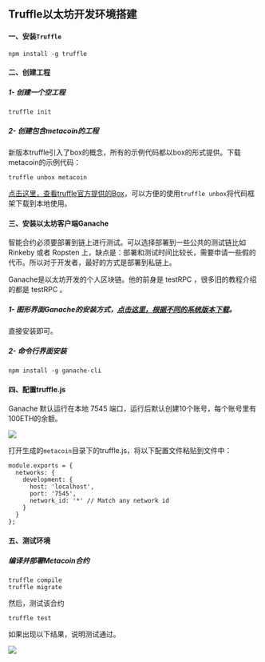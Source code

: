 ## Truffle以太坊开发环境搭建


#### 一、安装`Truffle`
```
npm install -g truffle
```

#### 二、创建工程
##### 1- 创建一个空工程
```
truffle init
```

##### 2- 创建包含metacoin的工程
新版本truffle引入了box的概念，所有的示例代码都以box的形式提供。下载metacoin的示例代码：

```
truffle unbox metacoin
```
[点击这里，查看truffle官方提供的Box](https://truffleframework.com/boxes)，可以方便的使用`truffle unbox`将代码框架下载到本地使用。

#### 三、安装以太坊客户端Ganache
智能合约必须要部署到链上进行测试。可以选择部署到一些公共的测试链比如 Rinkeby 或者 Ropsten 上，缺点是：部署和测试时间比较长，需要申请一些假的代币。所以对于开发者，最好的方式是部署到私链上。

Ganache是​​以太坊开发的个人区块链。他的前身是 testRPC ，很多旧的教程介绍的都是 testRPC 。

##### 1- 图形界面Ganache的安装方式，[点击这里，根据不同的系统版本下载](https://github.com/trufflesuite/ganache/releases)。

直接安装即可。

##### 2- 命令行界面安装
```
npm install -g ganache-cli  
```

#### 四、配置truffle.js
Ganache 默认运行在本地 7545 端口，运行后默认创建10个账号，每个账号里有100ETH的余额。

![](http://images.laidingyi.com/18-8-7/24473863.jpg)

打开生成的`metacoin`目录下的truffle.js，将以下配置文件粘贴到文件中：

```
module.exports = {
  networks: {
    development: {
      host: 'localhost',
      port: '7545',
      network_id: '*' // Match any network id
    }
  }
};
```

#### 五、测试环境
##### 编译并部署Metacoin合约
```
truffle compile  
truffle migrate
```

然后，测试该合约
```
truffle test
```

如果出现以下结果，说明测试通过。

![](http://images.laidingyi.com/18-8-7/97919844.jpg)

